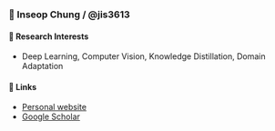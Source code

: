 ### 👋 Inseop Chung / @jis3613

#### :wine_glass: Research Interests
- Deep Learning, Computer Vision, Knowledge Distillation, Domain Adaptation

<!--
#### :mortar_board: Education
- M.S./Ph.D. Student in Graduate School of Convergence Science and Technology, Seoul National University, South Korea. (Mar. 2019 ~ Present)
- B.S. in Computer Science / Creative Technology Management (Double Major), Yonsei University, South Korea. (Feb. 2019)
- Exchange Student at Informatik (Computer Science) Department of Technische Universität München (Technical University of Munich), Germany. (Oct. 2016 ~ Aug. 2017)
  
#### :crown: Work Experience
- Research Intern at Naver Webtoons Corp. (2020.06 ~ 2020.12)

#### :book: Publications
- **Inseop Chung**, Daesik Kim, Nojun Kwak, [Maximizing Cosine Similarity Between Spatial Features for Unsupervised Domain Adaptation in Semantic Segmentation](https://arxiv.org/pdf/2102.13002.pdf), Winter Conference on Applications of Computer Vision 2022 (**WACV 2022**), Jan. 2022.
- Jaeyoung Yoo, Hojun Lee, **Inseop Chung**, Geonseok Seo, Nojun Kwak, [Training Multi-Object Detector by Estimating Bounding Box Distribution for Input Image](https://arxiv.org/abs/1911.12721.pdf), International Conference on Computer Vision 2021 (**ICCV 2021**), Oct. 2021.
- **Inseop Chung**, SeongUk Park, Jangho Kim, Nojun Kwak, [Feature-map-level Online Adversarial Knowledge Distillation](http://proceedings.mlr.press/v119/chung20a.html), Thirty-seventh International Conference on Machine Learning (**ICML 2020**), July 2020.
- Jangho Kim, Minsung Hyun, **Inseop Chung**, Nojun Kwak, [Feature Fusion for Online Mutual Knowledge Distillation](https://arxiv.org/abs/1904.09058.pdf), 25th International Conference on Pattern Recognition (**ICPR 2020**), Jan. 2021.

#### :trophy: Projects
- Development of multimodal sensor-based intelligent systems for outdoor surveillance robots. (2019.3 ~ present)
-->

#### :meat_on_bone: Links
- [Personal website](http://mipal.snu.ac.kr/index.php/Inseop_Chung)
- [Google Scholar](https://scholar.google.com/citations?hl=en&user=6bFY9FgAAAAJ)


<!--
**jis3613/jis3613** is a ✨ _special_ ✨ repository because its `README.md` (this file) appears on your GitHub profile.

Here are some ideas to get you started:

- 🔭 I’m currently working on ...
- 🌱 I’m currently learning ...
- 👯 I’m looking to collaborate on ...
- 🤔 I’m looking for help with ...
- 💬 Ask me about ...
- 📫 How to reach me: ...
- 😄 Pronouns: ...
- ⚡ Fun fact: ...
-->
